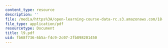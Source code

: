 ```yaml
---
content_type: resource
description: ''
file: /media/https%3A/open-learning-course-data-rc.s3.amazonaws.com/18-433-combinatorial-optimization-fall-2003/fb68f7366b5af4c92c072fb898201450_l9.pdf
file_type: application/pdf
resourcetype: Document
title: l9.pdf
uid: fb68f736-6b5a-f4c9-2c07-2fb898201450
---
```

